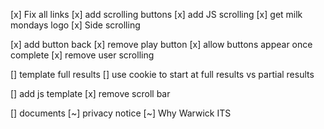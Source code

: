 [x] Fix all links
[x] add scrolling buttons
[x] add JS scrolling
[x] get milk mondays logo
[x] Side scrolling

[x] add button back
[x] remove play button
[x] allow buttons appear once complete
[x] remove user scrolling


[] template full results
[] use cookie to start at full results vs partial results

[] add js template
[x] remove scroll bar

[] documents
    [~] privacy notice
    [~] Why Warwick ITS